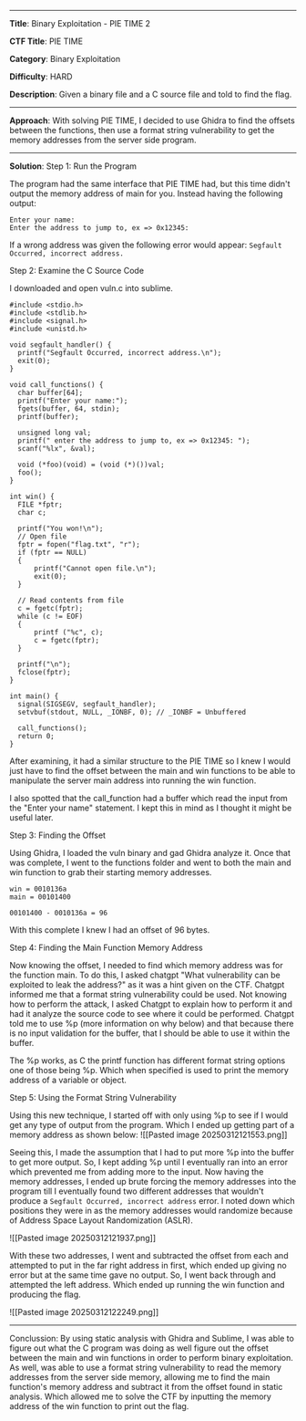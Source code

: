 ***

**Title**: Binary Exploitation - PIE TIME 2

**CTF Title**: PIE TIME

**Category**: Binary Exploitation

**Difficulty**: HARD

**Description**: Given a binary file and a C source file and told to find the flag.

***

**Approach**: With solving PIE TIME, I decided to use Ghidra to find the offsets between the functions, then use a format string vulnerability to get the memory addresses from the server side program.

***

**Solution**:
Step 1: Run the Program

The program had the same interface that PIE TIME had, but this time didn't output the memory address of main for you. Instead having the following output:
```
Enter your name:
Enter the address to jump to, ex => 0x12345:
```

If a wrong address was given the following error would appear:
``Segfault Occurred, incorrect address.``

Step 2: Examine the C Source Code

I downloaded and open vuln.c into sublime.
```
#include <stdio.h>
#include <stdlib.h>
#include <signal.h>
#include <unistd.h>

void segfault_handler() {
  printf("Segfault Occurred, incorrect address.\n");
  exit(0);
}

void call_functions() {
  char buffer[64];
  printf("Enter your name:");
  fgets(buffer, 64, stdin);
  printf(buffer);

  unsigned long val;
  printf(" enter the address to jump to, ex => 0x12345: ");
  scanf("%lx", &val);

  void (*foo)(void) = (void (*)())val;
  foo();
}

int win() {
  FILE *fptr;
  char c;

  printf("You won!\n");
  // Open file
  fptr = fopen("flag.txt", "r");
  if (fptr == NULL)
  {
      printf("Cannot open file.\n");
      exit(0);
  }

  // Read contents from file
  c = fgetc(fptr);
  while (c != EOF)
  {
      printf ("%c", c);
      c = fgetc(fptr);
  }

  printf("\n");
  fclose(fptr);
}

int main() {
  signal(SIGSEGV, segfault_handler);
  setvbuf(stdout, NULL, _IONBF, 0); // _IONBF = Unbuffered

  call_functions();
  return 0;
}
```

After examining, it had a similar structure to the PIE TIME so I knew I would just have to find the offset between the main and win functions to be able to manipulate the server main address into running the win function.

I also spotted that the call_function had a buffer which read the input from the "Enter your name" statement. I kept this in mind as I thought it might be useful later.

Step 3: Finding the Offset

Using Ghidra, I loaded the vuln binary and gad Ghidra analyze it. Once that was complete, I went to the functions folder and went to both the main and win function to grab their starting memory addresses.

```
win = 0010136a
main = 00101400

00101400 - 0010136a = 96
```

With this complete I knew I had an offset of 96 bytes.

Step 4: Finding the Main Function Memory Address

Now knowing the offset, I needed to find which memory address was for the function main. To do this, I asked chatgpt "What vulnerability can be exploited to leak the address?" as it was a hint given on the CTF. Chatgpt informed me that a format string vulnerability could be used. Not knowing how to perform the attack, I asked Chatgpt to explain how to perform it and had it analyze the source code to see where it could be performed. Chatgpt told me to use %p (more information on why below) and that because there is no input validation for the buffer, that I should be able to use it within the buffer.

The %p works, as C the printf function has different format string options one of those being %p. Which when specified is used to print the memory address of a variable or object.

Step 5: Using the Format String Vulnerability

Using this new technique, I started off with only using %p to see if I would get any type of output from the program. Which I ended up getting part of a memory address as shown below:
![[Pasted image 20250312121553.png]]

Seeing this, I made the assumption that I had to put more %p into the buffer to get more output. So, I kept adding %p until I eventually ran into an error which prevented me from adding more to the input. Now having the memory addresses, I ended up brute forcing the memory addresses into the program till I eventually found two different addresses that wouldn't produce a `Segfault Occurred, incorrect address` error. I noted down which positions they were in as the memory addresses would randomize because of Address Space Layout Randomization (ASLR). 

![[Pasted image 20250312121937.png]]

With these two addresses, I went and subtracted the offset from each and attempted to put in the far right address in first, which ended up giving no error but at the same time gave no output. So, I went back through and attempted the left address. Which ended up running the win function and producing the flag.

![[Pasted image 20250312122249.png]]

***

Conclussion:
By using static analysis with Ghidra and Sublime, I was able to figure out what the C program was doing as well figure out the offset between the main and win functions in order to perform binary exploitation. As well, was able to use a format string vulnerability to read the memory addresses from the server side memory, allowing me to find the main function's memory address and subtract it from the offset found in static analysis. Which allowed me to solve the CTF by inputting the memory address of the win function to print out the flag.
